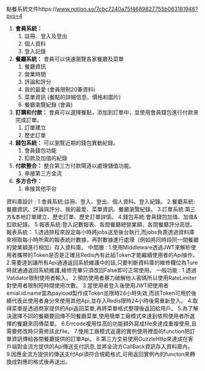 點餐系統文件https://www.notion.so/7cbc7240a75f4689827755b063181946?pvs=4
1. **會員系統：** 
    1. 註冊、登入及登出
    2. 個人資料
    3. 登入記錄
2. **餐廳系統：** 會員可以快速瀏覽各家餐廳及菜單
    1. 餐廳資訊
    2. 營業時間
    3. 評論和評分
    4. 我的最愛 (會員限制20筆資料)
    5. 菜單資訊 (餐點的詳細信息、價格和圖片)
    6. 餐廳瀏覽紀錄 (會員)
3. **訂購和付款：** 會員可以選擇餐點，添加到訂單中，並使用會員錢包進行付款來完成訂單。
    1. 訂單建立
    2. 歷史訂單
4. **錢包系統：** 可以瀏覽近期的錢包異動紀錄。
    1. 會員錢包功能
    2. 扣款及加值的紀錄
5. **付款整合：** 整合第三方付款閘道以處理儲值功能。
    1. 串接第三方金流
6. **多方合作：**
    1. 串接其他平台

資料庫設計 :
    1.會員系統:註冊、登入、登出、個人資料、登入紀錄。
    2.餐廳系統:餐廳資訊、評論與評分、我的最愛、菜單資訊、餐廳瀏覽紀錄。
    3.訂單系統:第三方&本地訂單建立、歷史訂單、歷史訂單詳情。
    4.錢包系統:會員錢包加值、加值&扣款紀錄。
    5.報表系統:登入記數報表、各間餐廳總營業額、各間餐廳評分高低。
報表系統：
    1.透過排程來設定每小時將jobs送至後台執行,而jobs負責透過資料庫來撈取每小時所需的報表統計數據，再對數據進行處理（例如將同時段同一間餐廳的營業額進行相加）存入資料庫。
中間層 :
    1.使用Middleware透過JWT來解析使用者攜帶的Token是否是正確且Redis內有此組Token才能繼續使用者的Api操作。
    2.需要達到讓所有Api通通返回系統維護中的話,只要判斷資料庫的維修欄位為Ture時就通通返回系統維護,維修完畢只須改回False即可正常使用。
一般功能 : 
    1.透過Validator限制使用者輸入。
    2.預防使用者暴力破解他人密碼所以使用RateLimiter對使用者限制短時間使用次數。
    3.當使用者登入後使用JWT把使用者emial.id.name當為payload製作成Token並限時24小時失效,而該Token可用於後續代表此使用者身分來使用其他Api,並存入Redis限時24小時後需重新登入。
    4.取得菜單是透過商家提供的Api返回菜單,再將菜單格式整理後返回給用戶。
    5.為了解決選擇不同的餐廳要回傳不同餐廳菜單,使用簡單工廠模式來達到依照使用者所選擇的餐廳來回傳菜單。
    6.Errcode複用性高的功能額外寫成file來達成重複使用,且需要修改時只需修該此file。
    7.使用工廠模式返還的實例使用裡面的function把訂單資訊傳給各間餐廳提供的訂單Api。
    8.第三方交易使用GuzzleHttp來達成在客戶端對金流方提供的Api傳送支付訊息,並將金流方CallBack資訊存入資料庫內。
    9.因應金流方提供的傳送支付Api須符合規範格式,可用返回實例內的functon來轉換成對應的格式後再送出。
